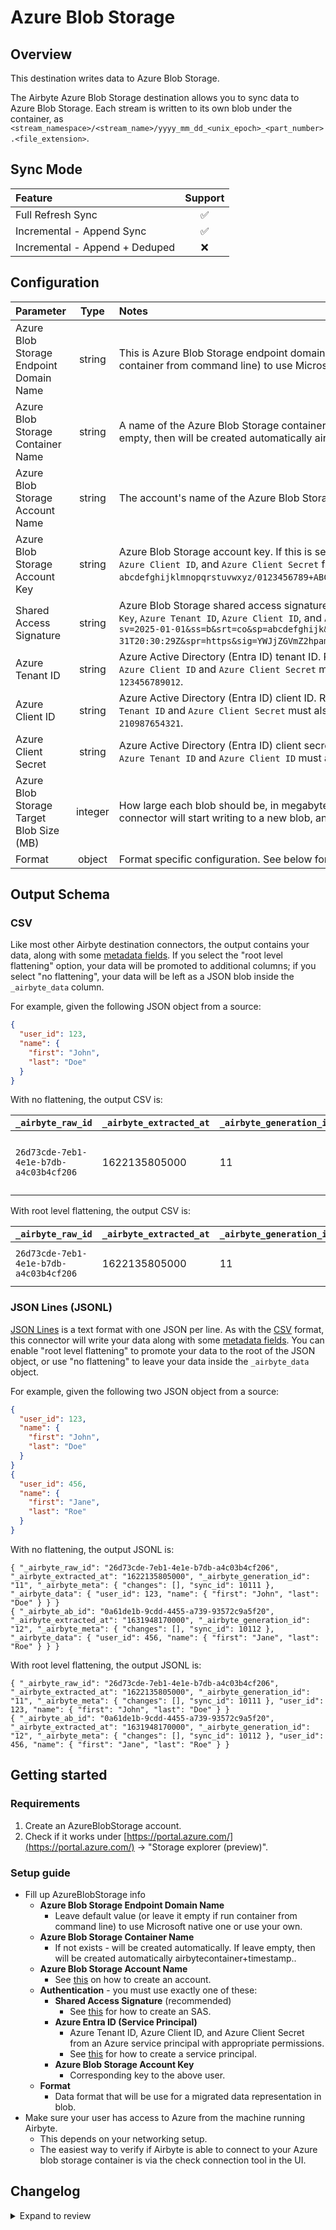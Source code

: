 # Azure Blob Storage

## Overview

This destination writes data to Azure Blob Storage.

The Airbyte Azure Blob Storage destination allows you to sync data to Azure Blob Storage. Each stream is written to its own blob under the container,
as `<stream_namespace>/<stream_name>/yyyy_mm_dd_<unix_epoch>_<part_number>.<file_extension>`.

## Sync Mode

| Feature                        | Support |
| :----------------------------- | :-----: |
| Full Refresh Sync              |   ✅    |
| Incremental - Append Sync      |   ✅    |
| Incremental - Append + Deduped |   ❌    |

## Configuration

| Parameter                                    |  Type   | Notes                                                                                                                                                                     |
| :------------------------------------------- | :-----: | :------------------------------------------------------------------------------------------------------------------------------------------------------------------------ |
| Azure Blob Storage Endpoint Domain Name     | string  | This is Azure Blob Storage endpoint domain name. Leave default value \(or leave it empty if run container from command line\) to use Microsoft native one.                |
| Azure Blob Storage Container Name           | string  | A name of the Azure Blob Storage container. If not exists - will be created automatically. If leave empty, then will be created automatically airbytecontainer+timestamp. |
| Azure Blob Storage Account Name             | string  | The account's name of the Azure Blob Storage.                                                                                                                             |
| Azure Blob Storage Account Key               | string  | Azure Blob Storage account key. If this is set, the `Shared Access Signature`, `Azure Tenant ID`, `Azure Client ID`, and `Azure Client Secret` fields must not be set. Example: `abcdefghijklmnopqrstuvwxyz/0123456789+ABCDEFGHIJKLMNOPQRSTUVWXYZ/0123456789%++sampleKey==`.                                     |
| Shared Access Signature                     | string  | Azure Blob Storage shared access signature (SAS). If this is set, the `Azure Blob Storage Account Key`, `Azure Tenant ID`, `Azure Client ID`, and `Azure Client Secret` fields must not be set. Example: `sv=2025-01-01&ss=b&srt=co&sp=abcdefghijk&se=2026-01-31T07:00:00Z&st=2025-01-31T20:30:29Z&spr=https&sig=YWJjZGVmZ2hpamthYmNkZWZnaGlqa2FiY2RlZmdoaWp%3D`.                  |
| Azure Tenant ID                             | string  | Azure Active Directory (Entra ID) tenant ID. Required for Entra ID authentication. If this is set, `Azure Client ID` and `Azure Client Secret` must also be set. Example: `12345678-1234-1234-1234-123456789012`.                                                      |
| Azure Client ID                             | string  | Azure Active Directory (Entra ID) client ID. Required for Entra ID authentication. If this is set, `Azure Tenant ID` and `Azure Client Secret` must also be set. Example: `87654321-4321-4321-4321-210987654321`.                                                       |
| Azure Client Secret                         | string  | Azure Active Directory (Entra ID) client secret. Required for Entra ID authentication. If this is set, `Azure Tenant ID` and `Azure Client ID` must also be set.                                                                                                        |
| Azure Blob Storage Target Blob Size (MB)    | integer | How large each blob should be, in megabytes. Example: 500. After a blob exceeds this size, the connector will start writing to a new blob, and increment the part number. |
| Format                                       | object  | Format specific configuration. See below for details.                                                                                                                     |

## Output Schema

### CSV

Like most other Airbyte destination connectors, the output contains your data, along with some [metadata fields](/platform/understanding-airbyte/airbyte-metadata-fields).
If you select the "root level flattening" option, your data will be promoted to additional columns; if you select "no flattening", your data
will be left as a JSON blob inside the `_airbyte_data` column.

For example, given the following JSON object from a source:

```json
{
  "user_id": 123,
  "name": {
    "first": "John",
    "last": "Doe"
  }
}
```

With no flattening, the output CSV is:

| `_airbyte_raw_id`                      | `_airbyte_extracted_at` | `_airbyte_generation_id` | `_airbyte_meta`                     | `_airbyte_data`                                                |
| :------------------------------------- | :---------------------- | :----------------------- | ----------------------------------- | :------------------------------------------------------------- |
| `26d73cde-7eb1-4e1e-b7db-a4c03b4cf206` | 1622135805000           | 11                       | `{"changes":[], "sync_id": 10111 }` | `{ "user_id": 123, name: { "first": "John", "last": "Doe" } }` |

With root level flattening, the output CSV is:

| `_airbyte_raw_id`                      | `_airbyte_extracted_at` | `_airbyte_generation_id` | `_airbyte_meta`                     | `user_id` | `name.first` | `name.last` |
| :------------------------------------- | :---------------------- | :----------------------- | ----------------------------------- | :-------: | :----------: | :---------: |
| `26d73cde-7eb1-4e1e-b7db-a4c03b4cf206` | 1622135805000           | 11                       | `{"changes":[], "sync_id": 10111 }` |    123    |     John     |     Doe     |

### JSON Lines \(JSONL\)

[JSON Lines](https://jsonlines.org/) is a text format with one JSON per line. As with the [CSV](#csv) format, this connector will write your data along
with some [metadata fields](/platform/understanding-airbyte/airbyte-metadata-fields). You can enable "root level flattening" to promote your data to the root
of the JSON object, or use "no flattening" to leave your data inside the `_airbyte_data` object.

For example, given the following two JSON object from a source:

```json
{
  "user_id": 123,
  "name": {
    "first": "John",
    "last": "Doe"
  }
}
{
  "user_id": 456,
  "name": {
    "first": "Jane",
    "last": "Roe"
  }
}
```

With no flattening, the output JSONL is:

```text
{ "_airbyte_raw_id": "26d73cde-7eb1-4e1e-b7db-a4c03b4cf206", "_airbyte_extracted_at": "1622135805000", "_airbyte_generation_id": "11", "_airbyte_meta": { "changes": [], "sync_id": 10111 }, "_airbyte_data": { "user_id": 123, "name": { "first": "John", "last": "Doe" } } }
{ "_airbyte_ab_id": "0a61de1b-9cdd-4455-a739-93572c9a5f20", "_airbyte_extracted_at": "1631948170000", "_airbyte_generation_id": "12", "_airbyte_meta": { "changes": [], "sync_id": 10112 }, "_airbyte_data": { "user_id": 456, "name": { "first": "Jane", "last": "Roe" } } }
```

With root level flattening, the output JSONL is:

```text
{ "_airbyte_raw_id": "26d73cde-7eb1-4e1e-b7db-a4c03b4cf206", "_airbyte_extracted_at": "1622135805000", "_airbyte_generation_id": "11", "_airbyte_meta": { "changes": [], "sync_id": 10111 }, "user_id": 123, "name": { "first": "John", "last": "Doe" } }
{ "_airbyte_ab_id": "0a61de1b-9cdd-4455-a739-93572c9a5f20", "_airbyte_extracted_at": "1631948170000", "_airbyte_generation_id": "12", "_airbyte_meta": { "changes": [], "sync_id": 10112 }, "user_id": 456, "name": { "first": "Jane", "last": "Roe" } }
```

## Getting started

### Requirements

1. Create an AzureBlobStorage account.
2. Check if it works under [https://portal.azure.com/](https://portal.azure.com/) -&gt; "Storage explorer \(preview\)".

### Setup guide

* Fill up AzureBlobStorage info
  * **Azure Blob Storage Endpoint Domain Name**
    * Leave default value \(or leave it empty if run container from command line\) to use Microsoft native one or use your own.
  * **Azure Blob Storage Container Name**
    * If not exists - will be created automatically. If leave empty, then will be created automatically airbytecontainer+timestamp..
  * **Azure Blob Storage Account Name**
    * See [this](https://docs.microsoft.com/en-us/azure/storage/common/storage-account-create?tabs=azure-portal) on how to create an account.
  * **Authentication** - you must use exactly one of these:
    * **Shared Access Signature** (recommended)
      * See [this](https://learn.microsoft.com/en-us/azure/ai-services/translator/document-translation/how-to-guides/create-sas-tokens?tabs=Containers#create-sas-tokens-in-the-azure-portal) for how to create an SAS.
    * **Azure Entra ID (Service Principal)**
      * Azure Tenant ID, Azure Client ID, and Azure Client Secret from an Azure service principal with appropriate permissions.
      * See [this](https://learn.microsoft.com/en-us/azure/active-directory/develop/howto-create-service-principal-portal) for how to create a service principal.
    * **Azure Blob Storage Account Key**
      * Corresponding key to the above user.
  * **Format**
    * Data format that will be use for a migrated data representation in blob.
* Make sure your user has access to Azure from the machine running Airbyte.
  * This depends on your networking setup.
  * The easiest way to verify if Airbyte is able to connect to your Azure blob storage container is via the check connection tool in the UI.


## Changelog

<details>
  <summary>Expand to review</summary>

| Version  | Date       | Pull Request                                               | Subject                                                                                                                                                         |
|:---------|:-----------|:-----------------------------------------------------------|:----------------------------------------------------------------------------------------------------------------------------------------------------------------|
| 1.1.3 | 2025-10-07 | [67549](https://github.com/airbytehq/airbyte/pull/67549) | Upgrade to Bulk CDK 0.1.47. |
| 1.1.2 | 2025-10-05 | [67078](https://github.com/airbytehq/airbyte/pull/67078) | Remove memory limit for sync jobs to improve performance and resource utilization. |
| 1.1.1 | 2025-09-10 | [66139](https://github.com/airbytehq/airbyte/pull/66139)   | Fix inconsistent field name casing and improve tooltip clarity. Field names now use consistent title casing and tooltips reference exact field names. |
| 1.1.0 | 2025-09-03 | [65933](https://github.com/airbytehq/airbyte/pull/65933)   | Add support for Azure Entra ID (Service Principal) authentication. You can now authenticate using Azure AD tenant ID, client ID, and client secret. |
| 1.0.4 | 2025-08-07 | [64556](https://github.com/airbytehq/airbyte/pull/64556)   | Promoting release candidate 1.0.4-rc.1 to a main version. |
| 1.0.4-rc.1 | 2025-08-05 | [59710](https://github.com/airbytehq/airbyte/pull/59710)   | Release Azure blob destination on latest CDK                                                                                                                    |
| 1.0.3    | 2025-05-07 | [59710](https://github.com/airbytehq/airbyte/pull/59710)   | CDK backpressure bugfix                                                                                                                                         |
| 1.0.2    | 2025-04-14 | [57563](https://github.com/airbytehq/airbyte/pull/57563)   | Fix signature spec example                                                                                                                                      |
| 1.0.1    | 2025-04-09 | [57541](https://github.com/airbytehq/airbyte/pull/57541)   | Fix metadata to actually certify.                                                                                                                               |
| 1.0.0    | 2025-04-03 | [56391](https://github.com/airbytehq/airbyte/pull/56391)   | Bring into compliance with modern connector standards; certify connector.                                                                                       |
| 0.2.5    | 2025-03-21 | [55906](https://github.com/airbytehq/airbyte/pull/55906)   | Upgrade to airbyte/java-connector-base:2.0.1 to be M4 compatible.                                                                                               |
| 0.2.4    | 2025-01-10 | [51507](https://github.com/airbytehq/airbyte/pull/51507)   | Use a non root base image                                                                                                                                       |
| 0.2.3    | 2024-12-18 | [49910](https://github.com/airbytehq/airbyte/pull/49910)   | Use a base image: airbyte/java-connector-base:1.0.0                                                                                                             |
| 0.2.2    | 2024-06-12 | [\#38061](https://github.com/airbytehq/airbyte/pull/38061) | File Extensions added for the output files                                                                                                                      |
| 0.2.1    | 2023-09-13 | [\#30412](https://github.com/airbytehq/airbyte/pull/30412) | Switch noisy logging to debug                                                                                                                                   |
| 0.2.0    | 2023-01-18 | [\#21467](https://github.com/airbytehq/airbyte/pull/21467) | Support spilling of objects exceeding configured size threshold                                                                                                 |
| 0.1.6    | 2022-08-08 | [\#15318](https://github.com/airbytehq/airbyte/pull/15318) | Support per-stream state                                                                                                                                        |
| 0.1.5    | 2022-06-16 | [\#13852](https://github.com/airbytehq/airbyte/pull/13852) | Updated stacktrace format for any trace message errors                                                                                                          |
| 0.1.4    | 2022-05-17 | [12820](https://github.com/airbytehq/airbyte/pull/12820)   | Improved 'check' operation performance                                                                                                                          |
| 0.1.3    | 2022-02-14 | [10256](https://github.com/airbytehq/airbyte/pull/10256)   | Add `-XX:+ExitOnOutOfMemoryError` JVM option                                                                                                                    |
| 0.1.2    | 2022-01-20 | [\#9682](https://github.com/airbytehq/airbyte/pull/9682)   | Each data synchronization for each stream is written to a new blob to the folder with stream name.                                                              |
| 0.1.1    | 2021-12-29 | [\#9190](https://github.com/airbytehq/airbyte/pull/9190)   | Added BufferedOutputStream wrapper to blob output stream to improve performance and fix issues with 50,000 block limit. Also disabled autoflush on PrintWriter. |
| 0.1.0    | 2021-08-30 | [\#5332](https://github.com/airbytehq/airbyte/pull/5332)   | Initial release with JSONL and CSV output.                                                                                                                      |

</details>
